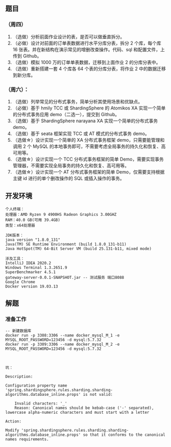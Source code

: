 ## 题目

### （周四）

1. （选做）分析前面作业设计的表，是否可以做垂直拆分。
2. （必做）设计对前面的订单表数据进行水平分库分表，拆分 2 个库，每个库 16 张表。并在新结构在演示常见的增删改查操作。代码、sql 和配置文件，上传到 Github。
3. （选做）模拟 1000 万的订单单表数据，迁移到上面作业 2 的分库分表中。
4. （选做）重新搭建一套 4 个库各 64 个表的分库分表，将作业 2 中的数据迁移到新分库。

### （周六）：

1. （选做）列举常见的分布式事务，简单分析其使用场景和优缺点。
2. （必做）基于 hmily TCC 或 ShardingSphere 的 Atomikos XA 实现一个简单的分布式事务应用 demo（二选一），提交到 Github。
3. （选做）基于 ShardingSphere narayana XA 实现一个简单的分布式事务 demo。
4. （选做）基于 seata 框架实现 TCC 或 AT 模式的分布式事务 demo。
5. （选做☆）设计实现一个简单的 XA 分布式事务框架 demo，只需要能管理和调用 2 个 MySQL 的本地事务即可，不需要考虑全局事务的持久化和恢复、高可用等。
6. （选做☆）设计实现一个 TCC 分布式事务框架的简单 Demo，需要实现事务管理器，不需要实现全局事务的持久化和恢复、高可用等。
7. （选做☆）设计实现一个 AT 分布式事务框架的简单 Demo，仅需要支持根据主键 id 进行的单个删改操作的 SQL 或插入操作的事务。

## 开发环境

```
个人终端：
处理器：AMD Ryzen 9 4900HS Radeon Graphics 3.00GHZ
RAM：40.0 GB(可用 39.4GB)
类型：x64处理器
```

```
JDK版本：
java version "1.8.0_131"
Java(TM) SE Runtime Environment (build 1.8.0_131-b11)
Java HotSpot(TM) 64-Bit Server VM (build 25.131-b11, mixed mode)
```

```
涉及工具：
IntelliJ IDEA 2020.2
Windows Terminal 1.3.2651.9
SuperBenchmarker 4.5.1
gateway-server-0.0.1-SNAPSHOT.jar -- 测试服务 端口8088
Google Chrome
Docker version 19.03.13
```

## 解题

### 准备工作
~~~
-- 新建数据库
docker run -p 3308:3306 --name docker_mysql_M_1 -e MYSQL_ROOT_PASSWORD=123456 -d mysql:5.7.32
docker run -p 3309:3306 --name docker_mysql_M_2 -e MYSQL_ROOT_PASSWORD=123456 -d mysql:5.7.32



~~~

~~~
坑：

Description:

Configuration property name 'spring.shardingsphere.rules.sharding.sharding-algorithms.database_inline.props' is not valid:

    Invalid characters: '_'
    Reason: Canonical names should be kebab-case ('-' separated), lowercase alpha-numeric characters and must start with a letter

Action:

Modify 'spring.shardingsphere.rules.sharding.sharding-algorithms.database_inline.props' so that it conforms to the canonical names requirements.
~~~